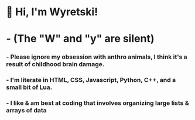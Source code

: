 # 🐾 Hi, I'm Wyretski!
# - (The "W" and "y" are silent)
### - Please ignore my obsession with anthro animals, I think it's a result of childhood brain damage.
### - I'm literate in HTML, CSS, Javascript, Python, C++, and a small bit of Lua.
### - I like & am best at coding that involves organizing large lists & arrays of data

